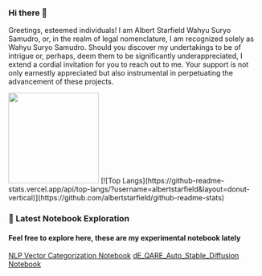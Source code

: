 ### Hi there 👋

Greetings, esteemed individuals! I am Albert Starfield Wahyu Suryo Samudro, or, in the realm of legal nomenclature, I am recognized solely as Wahyu Suryo Samudro. Should you discover my undertakings to be of intrigue or, perhaps, deem them to be significantly underappreciated, I extend a cordial invitation for you to reach out to me. Your support is not only earnestly appreciated but also instrumental in perpetuating the advancement of these projects.


<img height="180em" src="https://github-readme-stats-eight-theta.vercel.app/api?username=albertstarfield&show_icons=false&theme=dark&include_all_commits=true&count_private=true&layout=compact"/>
[![Top Langs](https://github-readme-stats.vercel.app/api/top-langs/?username=albertstarfield&layout=donut-vertical)](https://github.com/albertstarfield/github-readme-stats)

### 📝 Latest Notebook Exploration
#### Feel free to explore here, these are my experimental notebook lately
<!-- blog starts -->
[NLP Vector Categorization Notebook]([https://github.com/wahyudesu/Dicoding-rock-scissor-paper/blob/main/GuntingBatuKertas.ipynb](https://github.com/albertstarfield/NLP-Vector-Categorization-Notebook))
[dE_QARE_Auto_Stable_Diffusion Notebook]([https://www.kaggle.com/code/wahyuikbalmaulana/diamond-price-prediction-using-regression-98-2](https://github.com/albertstarfield/dE_QARE_Auto_Stable_diffusion))
<!-- blog ends -->






<!--
**albertstarfield/albertstarfield** is a ✨ _special_ ✨ repository because its `README.md` (this file) appears on your GitHub profile.



- 🔭 I’m currently working on ...
- 🌱 I’m currently learning ...
- 👯 I’m looking to collaborate on ...
- 🤔 I’m looking for help with ...
- 💬 Ask me about ...
- 📫 How to reach me: ...
- 😄 Pronouns: ...
- ⚡ Fun fact: ...
-->
